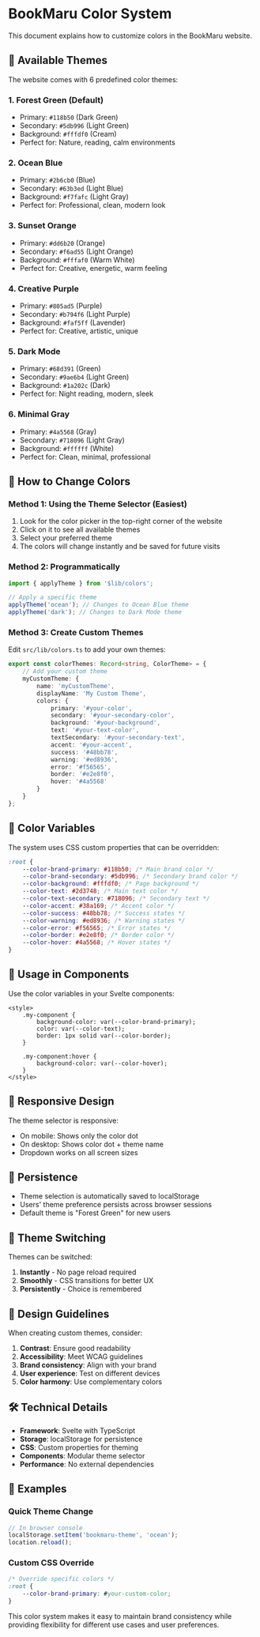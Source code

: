 # BookMaru Color System

This document explains how to customize colors in the BookMaru website.

## 🎨 Available Themes

The website comes with 6 predefined color themes:

### 1. **Forest Green** (Default)

- Primary: `#118b50` (Dark Green)
- Secondary: `#5db996` (Light Green)
- Background: `#fffdf0` (Cream)
- Perfect for: Nature, reading, calm environments

### 2. **Ocean Blue**

- Primary: `#2b6cb0` (Blue)
- Secondary: `#63b3ed` (Light Blue)
- Background: `#f7fafc` (Light Gray)
- Perfect for: Professional, clean, modern look

### 3. **Sunset Orange**

- Primary: `#dd6b20` (Orange)
- Secondary: `#f6ad55` (Light Orange)
- Background: `#fffaf0` (Warm White)
- Perfect for: Creative, energetic, warm feeling

### 4. **Creative Purple**

- Primary: `#805ad5` (Purple)
- Secondary: `#b794f6` (Light Purple)
- Background: `#faf5ff` (Lavender)
- Perfect for: Creative, artistic, unique

### 5. **Dark Mode**

- Primary: `#68d391` (Green)
- Secondary: `#9ae6b4` (Light Green)
- Background: `#1a202c` (Dark)
- Perfect for: Night reading, modern, sleek

### 6. **Minimal Gray**

- Primary: `#4a5568` (Gray)
- Secondary: `#718096` (Light Gray)
- Background: `#ffffff` (White)
- Perfect for: Clean, minimal, professional

## 🔧 How to Change Colors

### Method 1: Using the Theme Selector (Easiest)

1. Look for the color picker in the top-right corner of the website
2. Click on it to see all available themes
3. Select your preferred theme
4. The colors will change instantly and be saved for future visits

### Method 2: Programmatically

```typescript
import { applyTheme } from '$lib/colors';

// Apply a specific theme
applyTheme('ocean'); // Changes to Ocean Blue theme
applyTheme('dark'); // Changes to Dark Mode theme
```

### Method 3: Create Custom Themes

Edit `src/lib/colors.ts` to add your own themes:

```typescript
export const colorThemes: Record<string, ColorTheme> = {
	// Add your custom theme
	myCustomTheme: {
		name: 'myCustomTheme',
		displayName: 'My Custom Theme',
		colors: {
			primary: '#your-color',
			secondary: '#your-secondary-color',
			background: '#your-background',
			text: '#your-text-color',
			textSecondary: '#your-secondary-text',
			accent: '#your-accent',
			success: '#48bb78',
			warning: '#ed8936',
			error: '#f56565',
			border: '#e2e8f0',
			hover: '#4a5568'
		}
	}
};
```

## 🎯 Color Variables

The system uses CSS custom properties that can be overridden:

```css
:root {
	--color-brand-primary: #118b50; /* Main brand color */
	--color-brand-secondary: #5db996; /* Secondary brand color */
	--color-background: #fffdf0; /* Page background */
	--color-text: #2d3748; /* Main text color */
	--color-text-secondary: #718096; /* Secondary text */
	--color-accent: #38a169; /* Accent color */
	--color-success: #48bb78; /* Success states */
	--color-warning: #ed8936; /* Warning states */
	--color-error: #f56565; /* Error states */
	--color-border: #e2e8f0; /* Border color */
	--color-hover: #4a5568; /* Hover states */
}
```

## 🚀 Usage in Components

Use the color variables in your Svelte components:

```svelte
<style>
	.my-component {
		background-color: var(--color-brand-primary);
		color: var(--color-text);
		border: 1px solid var(--color-border);
	}

	.my-component:hover {
		background-color: var(--color-hover);
	}
</style>
```

## 📱 Responsive Design

The theme selector is responsive:

- On mobile: Shows only the color dot
- On desktop: Shows color dot + theme name
- Dropdown works on all screen sizes

## 💾 Persistence

- Theme selection is automatically saved to localStorage
- Users' theme preference persists across browser sessions
- Default theme is "Forest Green" for new users

## 🔄 Theme Switching

Themes can be switched:

1. **Instantly** - No page reload required
2. **Smoothly** - CSS transitions for better UX
3. **Persistently** - Choice is remembered

## 🎨 Design Guidelines

When creating custom themes, consider:

1. **Contrast**: Ensure good readability
2. **Accessibility**: Meet WCAG guidelines
3. **Brand consistency**: Align with your brand
4. **User experience**: Test on different devices
5. **Color harmony**: Use complementary colors

## 🛠️ Technical Details

- **Framework**: Svelte with TypeScript
- **Storage**: localStorage for persistence
- **CSS**: Custom properties for theming
- **Components**: Modular theme selector
- **Performance**: No external dependencies

## 📝 Examples

### Quick Theme Change

```javascript
// In browser console
localStorage.setItem('bookmaru-theme', 'ocean');
location.reload();
```

### Custom CSS Override

```css
/* Override specific colors */
:root {
	--color-brand-primary: #your-custom-color;
}
```

This color system makes it easy to maintain brand consistency while providing flexibility for different use cases and user preferences.
